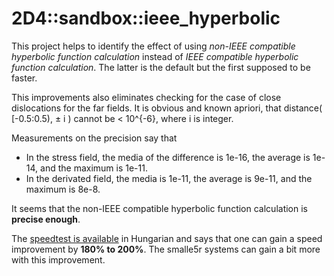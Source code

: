 # 2D4\::sandbox::ieee_hyperbolic
This project helps to identify the effect of using *non-IEEE compatible hyperbolic function calculation* instead of *IEEE compatible hyperbolic function calculation*. The latter is the default but the first supposed to be faster.

This improvements also eliminates checking for the case of close dislocations for the far fields. It is obvious and known apriori, that distance( [-0.5:0.5), ± i ) cannot be < 10^{-6}, where i is integer.

Measurements on the precision say that
* In the stress field, the media of the difference is 1e-16, the average is 1e-14, and the maximum is 1e-11.
* In the derivated field, the media is 1e-11, the average is 9e-11, and the maximum is 8e-8.

It seems that the non-IEEE compatible hyperbolic function calculation is **precise enough**.

The [speedtest is available](https://github.com/danieltuzes/2D4/wiki/Speedtests#ieee_hyperbolic) in Hungarian and says that one can gain a speed improvement by **180% to 200%**. The smalle5r systems can gain a bit more with this improvement.
